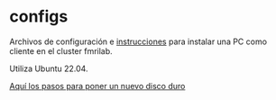 # configs

Archivos de configuración e [instrucciones](https://github.com/lconcha/configs/blob/master/client_18-04.md) para instalar una PC como cliente en el cluster fmrilab.

Utiliza Ubuntu 22.04.
 

[Aquí los pasos para poner un nuevo disco duro](https://github.com/lconcha/configs/blob/master/pasos_a_seguir_al_poner_nuevo_disco.md)
